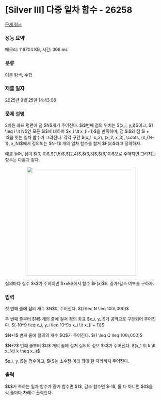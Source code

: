 # [Silver III] 다중 일차 함수 - 26258 

[문제 링크](https://www.acmicpc.net/problem/26258) 

### 성능 요약

메모리: 118704 KB, 시간: 308 ms

### 분류

이분 탐색, 수학

### 제출 일자

2025년 9월 25일 14:43:06

### 문제 설명

<p>2차원 좌표 평면에 점 $N$개가 주어진다. $i$번째 점의 위치는 $(x_i, y_i)$이고, $1 \leq i \lt N$인 모든 $i$에 대하여 $x_i \lt x_{i+1}$을 만족하며, 점 $i$와 점 $i + 1$을 잇는 일차 함수가 그려진다. 각각 구간 $(x_1, x_2), (x_2, x_3), \cdots, (x_{N-1}, x_N)$에서 정의되는 $N-1$ 개의 일차 함수를 합쳐 $F(x)$라고 정의하자.</p>

<p>예를 들어, 점이 $(0, 0)$,$(1,5)$,$(2,4)$,$(3,3)$,$(6,10)$으로 주어지면 그려지는 함수는 다음과 같다.</p>

<p style="text-align: center;"><img alt="" src="https://upload.acmicpc.net/a6923a72-78be-4e81-b2de-561c59735982/-/preview/" style="width: 360px;"></p>

<p>질의마다 실수 $k$가 주어지면 $x=k$에서 함수 $F(x)$의 증가/감소 여부를 구하자.</p>

### 입력 

 <p>첫 번째 줄에 점의 개수 $N$이 주어진다. $(2\leq N \leq 100\,000)$</p>

<p>두 번째 줄부터 $N$ 개의 줄에 걸쳐 점의 좌표 $x_i, y_i$가 공백으로 구분되어 주어진다. $(-10^9 \leq x_i, y_i \leq 10^9;\ x_i \lt x_{i + 1})$</p>

<p>$N+1$ 번째 줄에 질의의 개수 $Q$가 주어진다. $(1 \leq Q \leq 100\,000)$</p>

<p>$N+2$ 번째 줄부터 $Q$ 개의 줄에 걸쳐 질의의 정보 $k$가 주어진다. $(x_1 \lt k \lt x_N;\ k \neq x_i)$</p>

<p>$x_i, y_i$는 정수이고, $k$는 소수점 아래 최대 한 자리까지 주어진다.</p>

### 출력 

 <p>$k$가 속하는 일차 함수가 증가 함수면 $1$, 감소 함수면 $-1$, 둘 다 아니면 $0$을 각 줄마다 차례로 출력한다.</p>

